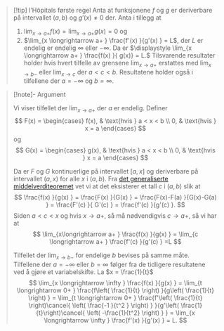 > [!tip] l'Hôpitals første regel
> Anta at funksjonene $f$ og $g$ er deriverbare på intervallet $(a,b)$ og $g'(x) \neq 0$ der. Anta i tillegg at
> 1. $\lim_{x \longrightarrow a+ } f(x) = \lim_{x\longrightarrow a+ }g(x) = 0$ og
> 2. $\lim_{x \longrightarrow a+ } \frac{f'(x) }{g'(x) } = L$, der $L$ er endelig er endelig $\infty$ eller $-\infty$.
> Da er
> $\displaystyle \lim_{x \longrightarrow a+ } \frac{f(x) }{ g(x)} = L.$
>   Tilsvarende resultater holder hvis hvert tilfelle av grensene $\lim_{x \longrightarrow a+ }$ erstattes med $\lim_{x \longrightarrow b-}$ eller $\lim_{x \longrightarrow c }$ der $a < c < b$. Resultatene holder også i tilfellene der $a = -\infty$ og $b = \infty$. 


> [!note]- Argument 
> 
> Vi viser tilfellet der $\lim_{x \longrightarrow a+ }$ der $a$ er endelig. Definer
> $$
> F(x) = \begin{cases} f(x), & \text{hvis } a < x < b \\ 0, & \text{hvis } x = a
> \end{cases}
> $$
> og
> $$
> G(x) = \begin{cases} g(x), & \text{hvis } a < x < b \\ 0, & \text{hvis } x = a
> \end{cases}
> $$
> 
> Da er $F$ og $G$ kontinuerlige på intervallet $[a,x]$ og deriverbare på intervallet $(a,x)$ for alle $x$ i $(a,b)$. Fra [det generaliserte middelverditeoremet](Kapittel%202%20-%20derivasjon/2.8.5%20Det%20generaliserte%20middelverditeoremet.md) vet vi at det eksisterer et tall $c$ i $(a,b)$ slik at
> $$
> \frac{f(x) }{g(x) }  = \frac{F(x) }{G(x) }  = \frac{F(x)-F(a) }{G(x)-G(a) } = \frac{F'(c) }{ G'(c) } = \frac{f'(c) }{g'(c) }. 
> $$
> Siden $a<c<x$ og hvis $x \longrightarrow a+$, så må nødvendigvis $c \longrightarrow a+$, så vi har at
> $$
> \lim_{x\longrightarrow  a+ } \frac{f(x) }{g(x) }  = \lim_{c \longrightarrow  a+ } \frac{f'(c) }{g'(c) } =L  
> $$
> 
> Tilfellet der $\lim_{x\longrightarrow b- }$ for endelige $b$ bevises på samme måte. Tilfellene der $a = -\infty$ eller $b = \infty$ følger fra de tidligere resultatene ved å gjøre et variabelskifte. La $x = \frac{1}{t}$
> $$
> \lim_{x \longrightarrow  \infty } \frac{f(x) }{g(x) }  = \lim_{t \longrightarrow  0+ } \frac{f\left( \frac{1}{t} \right) }{g\left( \frac{1}{t} \right) } = \lim_{t \longrightarrow  0+ } \frac{f'\left( \frac{1}{t} \right)\cancel{ \left( \frac{-1 }{t^2 }  \right) } }{g'\left( \frac{1}{t}\right)\cancel{ \left( -\frac{1}{t^2} \right) }  }     = \lim_{x \longrightarrow  \infty } \frac{f'(x) }{g'(x) }  = L. 
> $$


